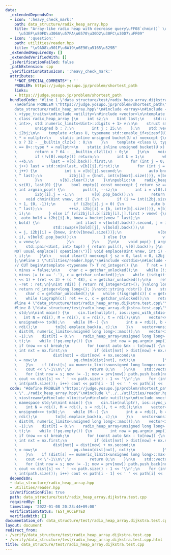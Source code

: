```yaml
---
data:
  _extendedDependsOn:
  - icon: ':heavy_check_mark:'
    path: data_structure/radix_heap_array.hpp
    title: "Array-like radix heap with decrease query\uFF08`chmin()` \u64CD\u4F5C\u304C\
      \u53EF\u80FD\u306A\u57FA\u6570\u30D2\u30FC\u30D7\uFF09"
  - icon: ':question:'
    path: utilities/reader.hpp
    title: "\u9AD8\u901F\u6A19\u6E96\u5165\u529B"
  _extendedRequiredBy: []
  _extendedVerifiedWith: []
  _isVerificationFailed: false
  _pathExtension: cpp
  _verificationStatusIcon: ':heavy_check_mark:'
  attributes:
    '*NOT_SPECIAL_COMMENTS*': ''
    PROBLEM: https://judge.yosupo.jp/problem/shortest_path
    links:
    - https://judge.yosupo.jp/problem/shortest_path
  bundledCode: "#line 1 \"data_structure/test/radix_heap_array.dijkstra.test.cpp\"\
    \n#define PROBLEM \"https://judge.yosupo.jp/problem/shortest_path\"\n#line 2 \"\
    data_structure/radix_heap_array.hpp\"\n#include <array>\n#include <limits>\n#include\
    \ <type_traits>\n#include <utility>\n#include <vector>\n\ntemplate <class Uint>\
    \ class radix_heap_array {\n    int sz;\n    Uint last;\n    std::array<std::vector<std::pair<Uint,\
    \ int>>, std::numeric_limits<Uint>::digits + 1> v;\n\n    struct smallpii {\n\
    \        unsigned b : 7;\n        int j : 25;\n    };\n    std::vector<smallpii>\
    \ i2bj;\n\n    template <class U, typename std::enable_if<sizeof(U) == 4>::type\
    \ * = nullptr>\n    static inline unsigned bucket(U x) noexcept {\n        return\
    \ x ? 32 - __builtin_clz(x) : 0;\n    }\n    template <class U, typename std::enable_if<sizeof(U)\
    \ == 8>::type * = nullptr>\n    static inline unsigned bucket(U x) noexcept {\n\
    \        return x ? 64 - __builtin_clzll(x) : 0;\n    }\n\n    void pull() {\n\
    \        if (!v[0].empty()) return;\n        int b = 1;\n        while (v[b].empty())\
    \ ++b;\n        last = v[b].back().first;\n        for (int j = 0; j < int(v[b].size());\
    \ j++) last = std::min(last, v[b][j].first);\n        for (int j = 0; j < int(v[b].size());\
    \ j++) {\n            int i = v[b][j].second;\n            auto bnxt = bucket(v[b][j].first\
    \ ^ last);\n            i2bj[i] = {bnxt, int(v[bnxt].size())}, v[bnxt].emplace_back(std::move(v[b][j]));\n\
    \        }\n        v[b].clear();\n    }\n\npublic:\n    radix_heap_array() :\
    \ sz(0), last(0) {}\n    bool empty() const noexcept { return sz == 0; }\n   \
    \ int argmin_pop() {\n        pull(), --sz;\n        int i = v[0].back().second;\n\
    \        i2bj[i].j = -1;\n        v[0].pop_back();\n        return i;\n    }\n\
    \    void chmin(Uint vnew, int i) {\n        if (i >= int(i2bj.size())) i2bj.resize(i\
    \ + 1, {0, -1});\n        if (i2bj[i].j < 0) {\n            auto b = bucket(vnew\
    \ ^ last);\n            ++sz, i2bj[i] = {b, int(v[b].size())}, v[b].emplace_back(vnew,\
    \ i);\n        } else if (v[i2bj[i].b][i2bj[i].j].first > vnew) {\n          \
    \  auto bold = i2bj[i].b, bnew = bucket(vnew ^ last);\n            if (bnew <\
    \ bold) {\n                int ilast = v[bold].back().second, j = i2bj[i].j;\n\
    \                std::swap(v[bold][j], v[bold].back());\n                i2bj[ilast].j\
    \ = j, i2bj[i] = {bnew, int(v[bnew].size())};\n                v[bnew].emplace_back(vnew,\
    \ i), v[bold].pop_back();\n            } else {\n                v[bold][i2bj[i].j].first\
    \ = vnew;\n            }\n        }\n    }\n\n    void pop() { argmin_pop(); }\n\
    \    std::pair<Uint, int> top() { return pull(), v[0].back(); }\n    [[deprecated(\"\
    NOT usual emplace() opeation!\")]] void emplace(Uint vnew, int i) {\n        chmin(vnew,\
    \ i);\n    }\n\n    void clear() noexcept { sz = 0, last = 0, i2bj.clear(); }\n\
    };\n#line 2 \"utilities/reader.hpp\"\n#include <cstdio>\n#include <string>\n\n\
    // CUT begin\ntemplate <typename T> T rd_integer() {\n    T ret = 0;\n    bool\
    \ minus = false;\n\n    char c = getchar_unlocked();\n    while (!isdigit(c))\
    \ minus |= (c == '-'), c = getchar_unlocked();\n    while (isdigit(c)) ret = (ret\
    \ << 1) + (ret << 3) + (c ^ 48), c = getchar_unlocked();\n\n    return minus ?\
    \ -ret : ret;\n}\nint rdi() { return rd_integer<int>(); }\nlong long rdll() {\
    \ return rd_integer<long long>(); }\nstd::string rdstr() {\n    std::string ret;\n\
    \    char c = getchar_unlocked();\n    while (!isgraph(c)) c = getchar_unlocked();\n\
    \    while (isgraph(c)) ret += c, c = getchar_unlocked();\n    return ret;\n}\n\
    #line 4 \"data_structure/test/radix_heap_array.dijkstra.test.cpp\"\n#include <iostream>\n\
    #line 8 \"data_structure/test/radix_heap_array.dijkstra.test.cpp\"\nusing namespace\
    \ std;\n\nint main() {\n    cin.tie(nullptr), ios::sync_with_stdio(false);\n \
    \   int N = rdi(), M = rdi(), s = rdi(), t = rdi();\n\n    vector<vector<pair<int,\
    \ unsigned>>> to(N);\n    while (M--) {\n        int a = rdi(), b = rdi(), c =\
    \ rdi();\n        to[b].emplace_back(a, c);\n    }\n    vector<unsigned long long>\
    \ dist(N, numeric_limits<unsigned long long>::max());\n    vector<int> prv(N,\
    \ -1);\n    dist[t] = 0;\n    radix_heap_array<unsigned long long> pq;\n    pq.chmin(0,\
    \ t);\n    while (!pq.empty()) {\n        int now = pq.argmin_pop();\n       \
    \ if (now == s) break;\n        for (const auto &nx : to[now]) {\n           \
    \ int nxt = nx.first;\n            if (dist[nxt] > dist[now] + nx.second) {\n\
    \                dist[nxt] = dist[now] + nx.second;\n                prv[nxt]\
    \ = now;\n                pq.chmin(dist[nxt], nxt);\n            }\n        }\n\
    \    }\n    if (dist[s] == numeric_limits<unsigned long long>::max()) {\n    \
    \    cout << \"-1\\n\";\n        return 0;\n    }\n\n    std::vector<int> path;\n\
    \    for (int now = s; now != -1; now = prv[now]) path.push_back(now);\n\n   \
    \ cout << dist[s] << ' ' << path.size() - 1 << '\\n';\n    for (int i = 1; i <\
    \ int(path.size()); i++) cout << path[i - 1] << ' ' << path[i] << '\\n';\n}\n"
  code: "#define PROBLEM \"https://judge.yosupo.jp/problem/shortest_path\"\n#include\
    \ \"../radix_heap_array.hpp\"\n#include \"../../utilities/reader.hpp\"\n#include\
    \ <iostream>\n#include <limits>\n#include <utility>\n#include <vector>\nusing\
    \ namespace std;\n\nint main() {\n    cin.tie(nullptr), ios::sync_with_stdio(false);\n\
    \    int N = rdi(), M = rdi(), s = rdi(), t = rdi();\n\n    vector<vector<pair<int,\
    \ unsigned>>> to(N);\n    while (M--) {\n        int a = rdi(), b = rdi(), c =\
    \ rdi();\n        to[b].emplace_back(a, c);\n    }\n    vector<unsigned long long>\
    \ dist(N, numeric_limits<unsigned long long>::max());\n    vector<int> prv(N,\
    \ -1);\n    dist[t] = 0;\n    radix_heap_array<unsigned long long> pq;\n    pq.chmin(0,\
    \ t);\n    while (!pq.empty()) {\n        int now = pq.argmin_pop();\n       \
    \ if (now == s) break;\n        for (const auto &nx : to[now]) {\n           \
    \ int nxt = nx.first;\n            if (dist[nxt] > dist[now] + nx.second) {\n\
    \                dist[nxt] = dist[now] + nx.second;\n                prv[nxt]\
    \ = now;\n                pq.chmin(dist[nxt], nxt);\n            }\n        }\n\
    \    }\n    if (dist[s] == numeric_limits<unsigned long long>::max()) {\n    \
    \    cout << \"-1\\n\";\n        return 0;\n    }\n\n    std::vector<int> path;\n\
    \    for (int now = s; now != -1; now = prv[now]) path.push_back(now);\n\n   \
    \ cout << dist[s] << ' ' << path.size() - 1 << '\\n';\n    for (int i = 1; i <\
    \ int(path.size()); i++) cout << path[i - 1] << ' ' << path[i] << '\\n';\n}\n"
  dependsOn:
  - data_structure/radix_heap_array.hpp
  - utilities/reader.hpp
  isVerificationFile: true
  path: data_structure/test/radix_heap_array.dijkstra.test.cpp
  requiredBy: []
  timestamp: '2022-01-08 20:23:44+09:00'
  verificationStatus: TEST_ACCEPTED
  verifiedWith: []
documentation_of: data_structure/test/radix_heap_array.dijkstra.test.cpp
layout: document
redirect_from:
- /verify/data_structure/test/radix_heap_array.dijkstra.test.cpp
- /verify/data_structure/test/radix_heap_array.dijkstra.test.cpp.html
title: data_structure/test/radix_heap_array.dijkstra.test.cpp
---
```

